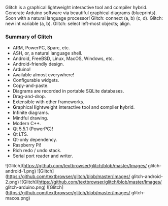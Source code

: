 Glitch is a graphical lightweight interactive tool and compiler hybrid.
Generate Arduino software via beautiful graphical diagrams (blueprints).
Soon with a natural language processor!
Glitch: connect (a, b) (c, d).
Glitch: new int variable (a, b).
Glitch: select left-most objects; align.

<h3><b>Summary of Glitch</b></h3>

<ul>
<li>ARM, PowerPC, Sparc, etc.</li>
<li>ASH, or, a natural language shell.</li>
<li>Android, FreeBSD, Linux, MacOS, Windows, etc.</li>
<li>Android-friendly design.</li>
<li>Arduino!</li>
<li>Available almost everywhere!</li>
<li>Configurable widgets.</li>
<li>Copy-and-paste.</li>
<li>Diagrams are recorded in portable SQLite databases.</li>
<li>Drag-and-drop.</li>
<li>Extensible with other frameworks.</li>
<li><b>G</b>raphical <b>l</b>ightweight <b>i</b>nteractive <b>t</b>ool and
    <b>c</b>ompiler <b>h</b>ybrid.</li>
<li>Infinite diagrams.</li>
<li>Mindful drawing.</li>
<li>Modern C++.</li>
<li>Qt 5.5.1 (PowerPC)!</li>
<li>Qt LTS.</li>
<li>Qt-only dependency.</li>
<li>Raspberry Pi!</li>
<li>Rich redo / undo stack.</li>
<li>Serial port reader and writer.</li>
</ul>

![Glitch](https://github.com/textbrowser/glitch/blob/master/Images/
	  glitch-android-1.png)
![Glitch](https://github.com/textbrowser/glitch/blob/master/Images/
	  glitch-android-2.png)
![Glitch](https://github.com/textbrowser/glitch/blob/master/Images/
	  glitch-arduino.png)
![Glitch](https://github.com/textbrowser/glitch/blob/master/Images/
	  glitch-macos.png)
